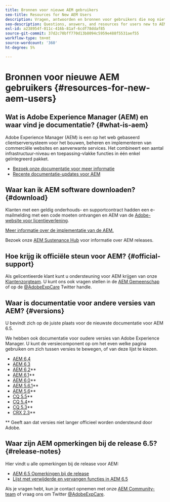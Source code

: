 ```yaml
---
title: Bronnen voor nieuwe AEM gebruikers
seo-title: Resources for New AEM Users
description: Vragen, antwoorden en bronnen voor gebruikers die nog niet zijn AEM
seo-description: Questions, answers, and resources for users new to AEM
exl-id: a238954f-011c-416b-81af-6cdf78ddaf85
source-git-commit: 37d2c70bff770d13b8094c5959e488f5531aef55
workflow-type: tm+mt
source-wordcount: '360'
ht-degree: 5%

---
```


# Bronnen voor nieuwe AEM gebruikers {#resources-for-new-aem-users}

## Wat is Adobe Experience Manager (AEM) en waar vind je documentatie? {#what-is-aem}

Adobe Experience Manager (AEM) is een op het web gebaseerd clientserversysteem voor het bouwen, beheren en implementeren van commerciële websites en aanverwante services. Het combineert een aantal infrastructuur-niveau en toepassing-vlakke functies in één enkel geïntegreerd pakket.

* [Bezoek onze documentatie voor meer informatie](/help/sites-deploying/home.md)
* [Recente documentatie-updates voor AEM](https://helpx.adobe.com/experience-manager/documentation-updates.html)

## Waar kan ik AEM software downloaden? {#download}

Klanten met een geldig onderhouds- en supportcontract hadden een e-mailmelding met een code moeten ontvangen en AEM van de [Adobe-website voor licentieverlening](https://licensing.adobe.com/).

[Meer informatie over de implementatie van de AEM.](/help/sites-deploying/home.md)

Bezoek onze [AEM Sustenance Hub](https://helpx.adobe.com/experience-manager/aem-releases-updates.html) voor informatie over AEM releases.

## Hoe krijg ik officiële steun voor AEM? {#official-support}

Als gelicentieerde klant kunt u ondersteuning voor AEM krijgen van onze [Klantenzorgteam](https://helpx.adobe.com/marketing-cloud/contact-support.html). U kunt ons ook vragen stellen in de [AEM Gemeenschap](https://forums.adobe.com/community/experience-cloud/marketing-cloud/experience-manager) of op de [@AdobeExpCare](https://twitter.com/adobeexpcare) Twitter handle.

## Waar is documentatie voor andere versies van AEM? {#versions}

U bevindt zich op de juiste plaats voor de nieuwste documentatie voor AEM 6.5.

We hebben ook documentatie voor oudere versies van Adobe Experience Manager. U kunt de versiecomponent op om het even welke pagina gebruiken om zich tussen versies te bewegen, of van deze lijst te kiezen.

* [AEM 6,4](https://helpx.adobe.com/nl/support/experience-manager/6-4.html)
* [AEM 6,3](https://helpx.adobe.com/nl/support/experience-manager/6-3.html)
* [AEM 6,2](https://helpx.adobe.com/nl/support/experience-manager/6-2.html)**
* [AEM 6,1](https://docs.adobe.com/docs/en/aem/6-1.html)**
* [AEM 6,0](https://docs.adobe.com/docs/en/aem/6-0.html)**
* [AEM 5.6.1](https://helpx.adobe.com/experience-manager/aem-previous-versions.html)**
* [AEM 5,6](https://helpx.adobe.com/experience-manager/aem-previous-versions.html)**
* [CQ 5.5](https://helpx.adobe.com/experience-manager/aem-previous-versions.html)**
* [CQ 5.4](https://helpx.adobe.com/experience-manager/aem-previous-versions.html)**
* [CQ 5.3](https://helpx.adobe.com/experience-manager/aem-previous-versions.html)**
* [CRX 2.3](https://helpx.adobe.com/experience-manager/aem-previous-versions.html)**

** Geeft aan dat versies niet langer officieel worden ondersteund door Adobe.

## Waar zijn AEM opmerkingen bij de release 6.5? {#release-notes}

Hier vindt u alle opmerkingen bij de release voor AEM:

* [AEM 6.5 Opmerkingen bij de release](/help/release-notes/home.md)
* [Lijst met verwijderde en vervangen functies in AEM 6.5](/help/release-notes/deprecated-removed-features.md)

Als je vragen hebt, kun je contact opnemen met onze [AEM Community-team](https://help-forums.adobe.com/content/adobeforums/en/experience-manager-forum/adobe-experience-manager.html) of vraag ons om Twitter [@AdobeExpCare](https://twitter.com/adobeexpcare).
